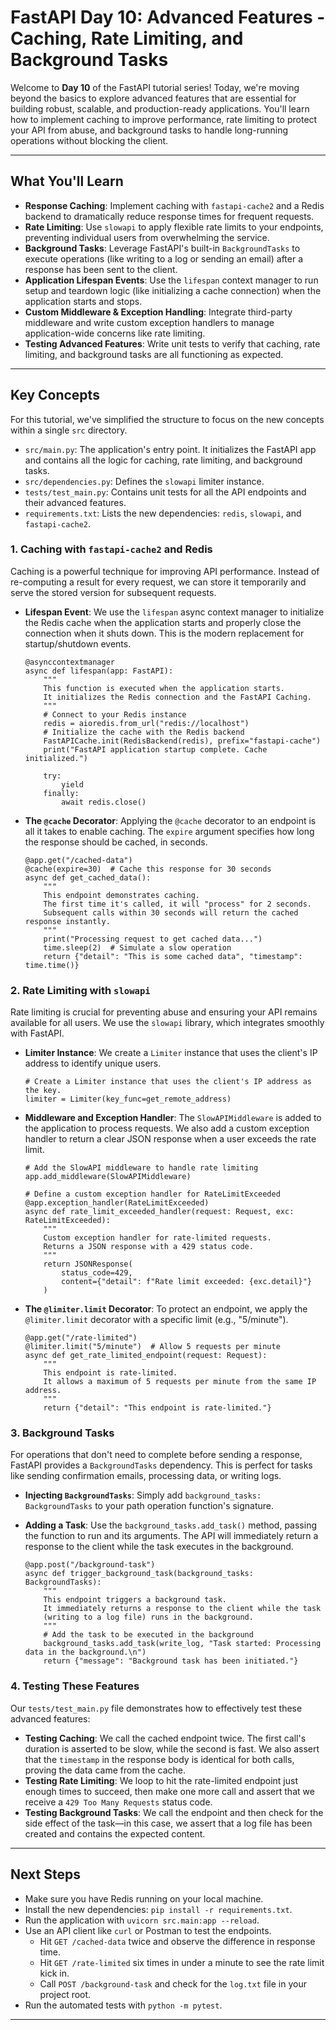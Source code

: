 # FastAPI Day 10: Advanced Features - Caching, Rate Limiting, and Background Tasks

Welcome to **Day 10** of the FastAPI tutorial series! Today, we're moving beyond the basics to explore advanced features that are essential for building robust, scalable, and production-ready applications. You'll learn how to implement caching to improve performance, rate limiting to protect your API from abuse, and background tasks to handle long-running operations without blocking the client.

---

## What You'll Learn

-   **Response Caching**: Implement caching with `fastapi-cache2` and a Redis backend to dramatically reduce response times for frequent requests.
-   **Rate Limiting**: Use `slowapi` to apply flexible rate limits to your endpoints, preventing individual users from overwhelming the service.
-   **Background Tasks**: Leverage FastAPI's built-in `BackgroundTasks` to execute operations (like writing to a log or sending an email) after a response has been sent to the client.
-   **Application Lifespan Events**: Use the `lifespan` context manager to run setup and teardown logic (like initializing a cache connection) when the application starts and stops.
-   **Custom Middleware & Exception Handling**: Integrate third-party middleware and write custom exception handlers to manage application-wide concerns like rate limiting.
-   **Testing Advanced Features**: Write unit tests to verify that caching, rate limiting, and background tasks are all functioning as expected.

---

## Key Concepts

For this tutorial, we've simplified the structure to focus on the new concepts within a single `src` directory.

-   `src/main.py`: The application's entry point. It initializes the FastAPI app and contains all the logic for caching, rate limiting, and background tasks.
-   `src/dependencies.py`: Defines the `slowapi` limiter instance.
-   `tests/test_main.py`: Contains unit tests for all the API endpoints and their advanced features.
-   `requirements.txt`: Lists the new dependencies: `redis`, `slowapi`, and `fastapi-cache2`.

### 1. Caching with `fastapi-cache2` and Redis

Caching is a powerful technique for improving API performance. Instead of re-computing a result for every request, we can store it temporarily and serve the stored version for subsequent requests.

-   **Lifespan Event**: We use the `lifespan` async context manager to initialize the Redis cache when the application starts and properly close the connection when it shuts down. This is the modern replacement for startup/shutdown events.

    ```python-beginner/workspace/7_framework/fastapi/day10/src/main.py#L13-L27
    @asynccontextmanager
    async def lifespan(app: FastAPI):
        """
        This function is executed when the application starts.
        It initializes the Redis connection and the FastAPI Caching.
        """
        # Connect to your Redis instance
        redis = aioredis.from_url("redis://localhost")
        # Initialize the cache with the Redis backend
        FastAPICache.init(RedisBackend(redis), prefix="fastapi-cache")
        print("FastAPI application startup complete. Cache initialized.")

        try:
            yield
        finally:
            await redis.close()
    ```

-   **The `@cache` Decorator**: Applying the `@cache` decorator to an endpoint is all it takes to enable caching. The `expire` argument specifies how long the response should be cached, in seconds.

    ```python-beginner/workspace/7_framework/fastapi/day10/src/main.py#L93-L102
    @app.get("/cached-data")
    @cache(expire=30)  # Cache this response for 30 seconds
    async def get_cached_data():
        """
        This endpoint demonstrates caching.
        The first time it's called, it will "process" for 2 seconds.
        Subsequent calls within 30 seconds will return the cached response instantly.
        """
        print("Processing request to get cached data...")
        time.sleep(2)  # Simulate a slow operation
        return {"detail": "This is some cached data", "timestamp": time.time()}
    ```

### 2. Rate Limiting with `slowapi`

Rate limiting is crucial for preventing abuse and ensuring your API remains available for all users. We use the `slowapi` library, which integrates smoothly with FastAPI.

-   **Limiter Instance**: We create a `Limiter` instance that uses the client's IP address to identify unique users.

    ```python-beginner/workspace/7_framework/fastapi/day10/src/dependencies.py#L4-L5
    # Create a Limiter instance that uses the client's IP address as the key.
    limiter = Limiter(key_func=get_remote_address)
    ```

-   **Middleware and Exception Handler**: The `SlowAPIMiddleware` is added to the application to process requests. We also add a custom exception handler to return a clear JSON response when a user exceeds the rate limit.

    ```python-beginner/workspace/7_framework/fastapi/day10/src/main.py#L36-L51
    # Add the SlowAPI middleware to handle rate limiting
    app.add_middleware(SlowAPIMiddleware)

    # Define a custom exception handler for RateLimitExceeded
    @app.exception_handler(RateLimitExceeded)
    async def rate_limit_exceeded_handler(request: Request, exc: RateLimitExceeded):
        """
        Custom exception handler for rate-limited requests.
        Returns a JSON response with a 429 status code.
        """
        return JSONResponse(
            status_code=429,
            content={"detail": f"Rate limit exceeded: {exc.detail}"}
        )
    ```

-   **The `@limiter.limit` Decorator**: To protect an endpoint, we apply the `@limiter.limit` decorator with a specific limit (e.g., "5/minute").

    ```python-beginner/workspace/7_framework/fastapi/day10/src/main.py#L104-L111
    @app.get("/rate-limited")
    @limiter.limit("5/minute")  # Allow 5 requests per minute
    async def get_rate_limited_endpoint(request: Request):
        """
        This endpoint is rate-limited.
        It allows a maximum of 5 requests per minute from the same IP address.
        """
        return {"detail": "This endpoint is rate-limited."}
    ```

### 3. Background Tasks

For operations that don't need to complete before sending a response, FastAPI provides a `BackgroundTasks` dependency. This is perfect for tasks like sending confirmation emails, processing data, or writing logs.

-   **Injecting `BackgroundTasks`**: Simply add `background_tasks: BackgroundTasks` to your path operation function's signature.
-   **Adding a Task**: Use the `background_tasks.add_task()` method, passing the function to run and its arguments. The API will immediately return a response to the client while the task executes in the background.

    ```python-beginner/workspace/7_framework/fastapi/day10/src/main.py#L113-L122
    @app.post("/background-task")
    async def trigger_background_task(background_tasks: BackgroundTasks):
        """
        This endpoint triggers a background task.
        It immediately returns a response to the client while the task
        (writing to a log file) runs in the background.
        """
        # Add the task to be executed in the background
        background_tasks.add_task(write_log, "Task started: Processing data in the background.\n")
        return {"message": "Background task has been initiated."}
    ```

### 4. Testing These Features

Our `tests/test_main.py` file demonstrates how to effectively test these advanced features:
-   **Testing Caching**: We call the cached endpoint twice. The first call's duration is asserted to be slow, while the second is fast. We also assert that the `timestamp` in the response body is identical for both calls, proving the data came from the cache.
-   **Testing Rate Limiting**: We loop to hit the rate-limited endpoint just enough times to succeed, then make one more call and assert that we receive a `429 Too Many Requests` status code.
-   **Testing Background Tasks**: We call the endpoint and then check for the side effect of the task—in this case, we assert that a log file has been created and contains the expected content.

---

## Next Steps

-   Make sure you have Redis running on your local machine.
-   Install the new dependencies: `pip install -r requirements.txt`.
-   Run the application with `uvicorn src.main:app --reload`.
-   Use an API client like `curl` or Postman to test the endpoints.
    -   Hit `GET /cached-data` twice and observe the difference in response time.
    -   Hit `GET /rate-limited` six times in under a minute to see the rate limit kick in.
    -   Call `POST /background-task` and check for the `log.txt` file in your project root.
-   Run the automated tests with `python -m pytest`.

---